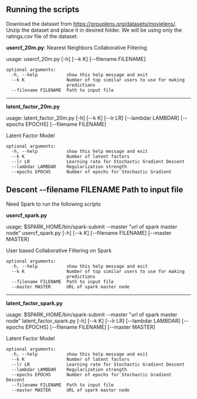 ## Running the scripts

Download the dataset from https://grouplens.org/datasets/movielens/. Unzip the dataset and place it in desired folder. We will be using only the ratings.csv file of the dataset. 

**usercf_20m.py**: Nearest Neighbors Collaborative Filtering

usage: usercf_20m.py [-h] [--k K] [--filename FILENAME]

    optional arguments:
      -h, --help           show this help message and exit
      --k K                Number of top similar users to use for making
                           predictions
      --filename FILENAME  Path to input file

  
-----------------------------------------------------------------------

**latent_factor_20m.py**

usage: latent_factor_20m.py [-h] [--k K] [--lr LR] [--lambdar LAMBDAR]
                            [--epochs EPOCHS] [--filename FILENAME]

Latent Factor Model

    optional arguments:
      -h, --help           show this help message and exit
      --k K                Number of latent factors
      --lr LR              Learning rate for Stochastic Gradient Descent
      --lambdar LAMBDAR    Regularization strength
      --epochs EPOCHS      Number of epochs for Stochastic Gradient 

Descent
  --filename FILENAME  Path to input file
------------------------------------------------------------------------

Need Spark to run the following scripts

**usercf_spark.py** 

usage: $SPARK_HOME/bin/spark-submit --master "url of spark master node" usercf_spark.py [-h] [--k K] [--filename FILENAME] [--master MASTER]

User based Collaborative Filtering on Spark

    optional arguments:
      -h, --help           show this help message and exit
      --k K                Number of top similar users to use for making
                           predictions
      --filename FILENAME  Path to input file
      --master MASTER      URL of spark master node

  
-----------------------------------------------------------------------
**latent_factor_spark.py**

usage: $SPARK_HOME/bin/spark-submit --master "url of spark master node" latent_factor_spark.py [-h] [--k K] [--lr LR] [--lambdar LAMBDAR]
                              [--epochs EPOCHS] [--filename FILENAME]
                              [--master MASTER]

Latent Factor Model

    optional arguments:
      -h, --help           show this help message and exit
      --k K                Number of latent factors
      --lr LR              Learning rate for Stochastic Gradient Descent
      --lambdar LAMBDAR    Regularization strength
      --epochs EPOCHS      Number of epochs for Stochastic Gradient Descent
      --filename FILENAME  Path to input file
      --master MASTER      URL of spark master node

  
